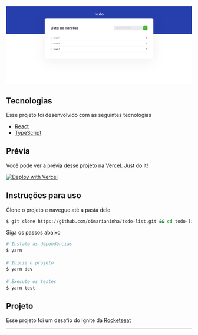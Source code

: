 <p align="center">
  <img alt="Moveit" src="./public/screenshot-application.png" width="1080px">
</p>

## Tecnologias

Esse projeto foi desenvolvido com as seguintes tecnologias

- [React](https://reactjs.org)
- [TypeScript](https://www.typescriptlang.org/)

## Prévia

Você pode ver a prévia desse projeto na Vercel. Just do it!

[![Deploy with Vercel](https://vercel.com/button)]()

## Instruções para uso

Clone o projeto e navegue até a pasta dele

```bash
$ git clone https://github.com/oimarianinha/todo-list.git && cd todo-list
```

Siga os passos abaixo
```bash
# Instale as dependências
$ yarn

# Inicie o projeto
$ yarn dev

# Execute os testes
$ yarn test
```
## Projeto

Esse projeto foi um desafio do Ignite da [Rocketseat](https://rocketseat.com.br/) 

---
